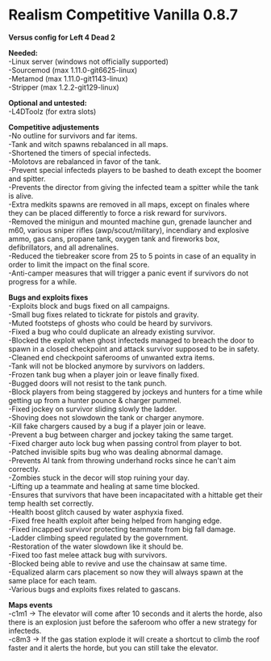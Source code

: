 # Realism Competitive Vanilla 0.8.7
**Versus config for Left 4 Dead 2** 

**Needed:**  
-Linux server (windows not officially supported)  
-Sourcemod (max 1.11.0-git6625-linux)  
-Metamod (max 1.11.0-git1143-linux)  
-Stripper (max 1.2.2-git129-linux)

**Optional and untested:**  
-L4DToolz (for extra slots)  

**Competitive adjustements**  
-No outline for survivors and far items.  
-Tank and witch spawns rebalanced in all maps.  
-Shortened the timers of special infecteds.  
-Molotovs are rebalanced in favor of the tank.  
-Prevent special infecteds players to be bashed to death except the boomer and spitter.  
-Prevents the director from giving the infected team a spitter while the tank is alive.  
-Extra medkits spawns are removed in all maps, except on finales where they can be placed differently to force a risk reward for survivors.  
-Removed the minigun and mounted machine gun, grenade launcher and m60, various sniper rifles (awp/scout/military), incendiary and explosive ammo, gas cans, propane tank, oxygen tank and fireworks box, defibrillators, and all adrenalines.  
-Reduced the tiebreaker score from 25 to 5 points in case of an equality in order to limit the impact on the final score.  
-Anti-camper measures that will trigger a panic event if survivors do not progress for a while.  
 
**Bugs and exploits fixes**  
-Exploits block and bugs fixed on all campaigns.  
-Small bug fixes related to tickrate for pistols and gravity.  
-Muted footsteps of ghosts who could be heard by survivors.  
-Fixed a bug who could duplicate an already existing survivor.  
-Blocked the exploit when ghost infecteds managed to breach the door to spawn in a closed checkpoint and attack survivor supposed to be in safety.  
-Cleaned end checkpoint saferooms of unwanted extra items.  
-Tank will not be blocked anymore by survivors on ladders.  
-Frozen tank bug when a player join or leave finally fixed.  
-Bugged doors will not resist to the tank punch.  
-Block players from being staggered by jockeys and hunters for a time while getting up from a hunter pounce & charger pummel.  
-Fixed jockey on survivor sliding slowly the ladder.  
-Shoving does not slowdown the tank or charger anymore.  
-Kill fake chargers caused by a bug if a player join or leave.  
-Prevent a bug between charger and jockey taking the same target.  
-Fixed charger auto lock bug when passing control from player to bot.  
-Patched invisible spits bug who was dealing abnormal damage.  
-Prevents AI tank from throwing underhand rocks since he can't aim correctly.  
-Zombies stuck in the decor will stop ruining your day.  
-Lifting up a teammate and healing at same time blocked.  
-Ensures that survivors that have been incapacitated with a hittable get their temp health set correctly.  
-Health boost glitch caused by water asphyxia fixed.  
-Fixed free health exploit after being helped from hanging edge.  
-Fixed incapped survivor protecting teammate from big fall damage.  
-Ladder climbing speed regulated by the government.  
-Restoration of the water slowdown like it should be.  
-Fixed too fast melee attack bug with survivors.  
-Blocked being able to revive and use the chainsaw at same time.  
-Equalized alarm cars placement so now they will always spawn at the same place for each team.  
-Various bugs and exploits fixes related to gascans.  
 
**Maps events**  
-c1m1 -> The elevator will come after 10 seconds and it alerts the horde, also there is an explosion just before the saferoom who offer a new strategy for infecteds.  
-c8m3 -> If the gas station explode it will create a shortcut to climb the roof faster and it alerts the horde, but you can still take the elevator.  
